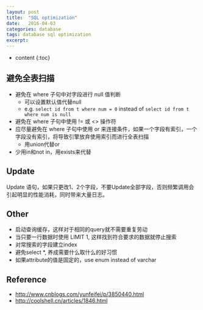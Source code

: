 ```yaml
---
layout: post
title:  "SQL optimization"
date:   2016-04-03
categories: database
tags: database sql optimization
excerpt: 
---
```

* content
{:toc}

## 避免全表扫描

* 避免在 where 子句中对字段进行 null 值判断
	- 可以设置默认值代替null
	- e.g. ```select id from t where num = 0``` instead of ```select id from t where num is null	```
* 避免在 where 子句中使用 != 或 <> 操作符
* 应尽量避免在 where 子句中使用 or 来连接条件，如果一个字段有索引，一个字段没有索引，将导致引擎放弃使用索引而进行全表扫描
	- 用union代替or
* 少用in和not in，用exists来代替

## Update
Update 语句，如果只更改1、2个字段，不要Update全部字段，否则频繁调用会引起明显的性能消耗，同时带来大量日志。

## Other
* 启动查询缓存，这样对于相同的query就不需要重复劳动
* 当只要一行数据时使用 LIMIT 1, 这样找到符合要求的数据就停止搜索
* 对常搜索的字段建立index
* 避免select *, 养成需要什么取什么的好习惯
* 如果attribute的值是固定的，use enum instead of varchar





## Reference
* http://www.cnblogs.com/yunfeifei/p/3850440.html
* http://coolshell.cn/articles/1846.html